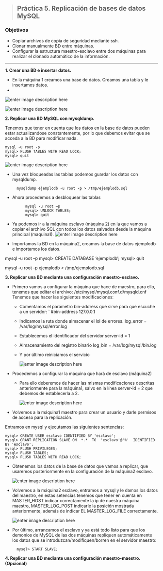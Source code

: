 
> ## Práctica 5. Replicación de bases de datos MySQL
###  **Objetivos**

- Copiar archivos de copia de seguridad mediante ssh.
- Clonar manualmente BD entre máquinas.
- Configurar la estructura maestro-esclavo entre dos máquinas para realizar el
clonado automático de la información.

_______________________________________________________________________________________________



**1. Crear una BD e insertar datos.**
 - En la máquina 1 creamos una base de datos. Creamos una tabla y le insertamos datos.
 - 
  ![enter image description here](http://i.imgur.com/ORZBiWc.png)
  
  ![enter image description here](http://i.imgur.com/5KNijIx.png)
  
**2. Replicar una BD MySQL con mysqldump.**

Tenemos que tener en cuenta que los datos en la base de datos pueden estar actualizandose constantemente, por lo que debemos evitar que se acceda a la BD para modificar nada.

	mysql -u root -p 
	mysql> FLUSH TABLES WITH READ LOCK;
	mysql> quit
	
![enter image description here](http://i.imgur.com/tSbmkhF.png)

- Una vez bloqueadas las tablas podemos guardar los datos con mysqldump.
		
		mysqldump ejemplodb -u root -p > /tmp/ejemplodb.sql

- Ahora procedemos a desbloquear las tablas

			mysql -u root –p
			mysql> UNLOCK TABLES;
			mysql> quit
			
- Ya podemos ir a la máquina esclavo  (máquina 2) en la que vamos a copiar el archivo SQL con todos los datos salvados desde la máquina principal (maquina1).
![enter image description here](http://i.imgur.com/x8QTcIA.png)

- Importamos la BD en la máquina2, creamos la base de datos ejemplodb e importamos los datos.

mysql -u root –p
mysql> CREATE DATABASE ‘ejemplodb’;
mysql> quit

mysql -u root -p ejemplodb < /tmp/ejemplodb.sql

**3. Replicar una BD mediante una configuración maestro-esclavo.**

- Primero vamos a configurar la máquina que hace de maestro, para ello, tenemos que editar el archivo: /etc/mysql/mysql.conf.d/mysqld.cnf
Tenemos que hacer las siguientes modificaciones:
			
	- Comentamos el parámetro bin-address que sirve para que escuche a un servidor:
		 `	#bin-address 127.0.0.1
	- Indicamos la ruta donde almacenar el lol de errores.
			log_error = /var/log/mysql/error.log
	- Establecemos el identificador del servidor
			server-id = 1
	- Almacenamiento del registro binario 
		log_bin = /var/log/mysql/bin.log
	-  Y por último reiniciamos el servicio

		![enter image description here](http://i.imgur.com/MxngzHf.png)

- Procedemos a configurar la máquina que hará de esclavo (máquina2)
	- Para ello deberemos de hacer las mismas modificaciones descritas anteriormente para la máquina1, salvo en la línea  server-id = 2
que debemos de establecerla a 2.

		![enter image description here](http://i.imgur.com/wYXB0TD.png)


- Volvemos a la máquina1 maestro para crear un usuario y darle permisos de acceso para la replicación.

Entramos en mysql y ejecutamos las siguientes sentencias:

	mysql> CREATE USER esclavo IDENTIFIED BY 'esclavo';
	mysql> GRANT REPLICATION SLAVE ON  *.*  TO  'esclavo'@'%'  IDENTIFIED  BY 'esclavo'; 
	mysql> FLUSH PRIVILEGES;
	mysql> FLUSH TABLES;
	mysql> FLUSH TABLES WITH READ LOCK;

- Obtenemos los datos de la base de datos que vamos a replicar, que usaremos posteriormente en la configuración de la máquina2 esclavo.

	![enter image description here](http://i.imgur.com/PqQ8vtL.png)

- Volvemos a la máquina2 esclavo, entramos a mysql y le damos los datos del maestro, en estas setencias tenemos que tener en cuenta en MASTER_HOST indicar correctamente la ip de nuestra máquina maestro, MASTER_LOG_POST indicarle la posición mostrada anteriormente, además de indicar EL MASTER_LOG_FILE correctamente. 

	![enter image description here](http://i.imgur.com/hKENEBo.png)
	
- Por último, arrancamos el esclavo y ya está todo listo para que los demonios de MySQL de las dos máquinas repliquen automáticamente los datos que se introduzcan/modifiquen/borren en el servidor maestro:

		mysql> START SLAVE;




**4. Replicar una BD mediante una configuración maestro-maestro. (Opcional)**